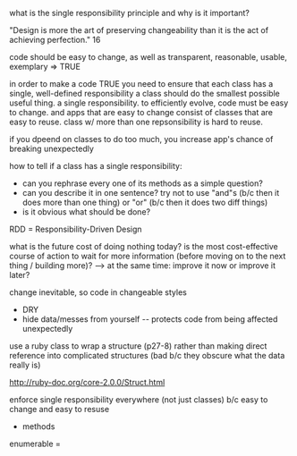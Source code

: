 what is the single responsibility principle and why is it important?

"Design is more the art of preserving changeability than it is the act of achieving perfection." 16

code should be easy to change, as well as
transparent, reasonable, usable, exemplary => TRUE

in order to make a code TRUE you need to ensure that each class has a single, well-defined responsibility
    a class should do the smallest possible useful thing. a single responsibility.
    to efficiently evolve, code must be easy to change. and apps that are easy to change consist of classes that are easy to reuse. class w/ more than one repsonsibility is hard to reuse.

if you dpeend on classes to do too much, you increase app's chance of breaking unexpectedly

how to tell if a class has a single responsibility:
- can you rephrase every one of its methods as a simple question?
- can you describe it in one sentence? try not to use "and"s (b/c then it does more than one thing) or "or" (b/c then it does two diff things)
- is it obvious what should be done?

RDD = Responsibility-Driven Design

what is the future cost of doing nothing today? is the most cost-effective course of action to wait for more information (before moving on to the next thing / building more)?
--> at the same time: improve it now or improve it later?

change inevitable, so code in changeable styles
- DRY
- hide data/messes from yourself -- protects code from being affected unexpectedly

use a ruby class to wrap a structure (p27-8) rather than making direct reference into complicated structures (bad b/c they obscure what the data really is)

http://ruby-doc.org/core-2.0.0/Struct.html

enforce single responsibility everywhere (not just classes) b/c easy to change and easy to resuse
- methods

enumerable = 